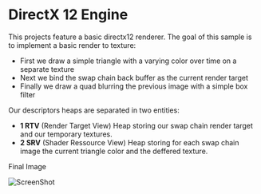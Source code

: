 # DirectX 12 Engine

This projects feature a basic directx12 renderer.
The goal of this sample is to implement a basic render to texture:

- First we draw a simple triangle with a varying color over time on a separate texture
- Next we bind the swap chain back buffer as the current render target
- Finally we draw a quad blurring the previous image with a simple box filter



Our descriptors heaps are separated in two entities:

- **1 RTV** (Render Target View) Heap storing our swap chain render target and our temporary textures.
- **2 SRV**  (Shader Ressource View) Heap storing for each swap chain image the current triangle color and the deffered texture.



Final Image

![ScreenShot](https://github.com/Paltoquet/DirectXRenderToTexture/doc/Capture.JPG?raw=true)
